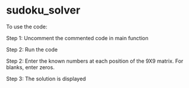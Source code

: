 # sudoku_solver

To use the code:

Step 1: Uncomment the commented code in main function

Step 2: Run the code

Step 2: Enter the known numbers at each position of the 9X9 matrix. For blanks, enter zeros.

Step 3: The solution is displayed
